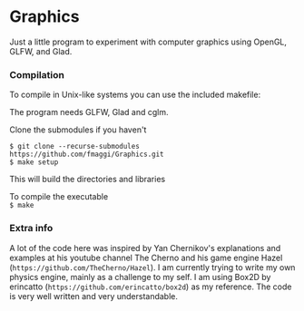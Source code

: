 # Graphics

Just a little program to experiment with computer graphics using OpenGL, GLFW, and Glad.

### Compilation
To compile in Unix-like systems you can use the included makefile:

The program needs GLFW, Glad and cglm.

Clone the submodules if you haven't

`$ git clone --recurse-submodules https://github.com/fmaggi/Graphics.git`\
`$ make setup`

This will build the directories and libraries

To compile the executable\
`$ make`

### Extra info

A lot of the code here was inspired by Yan Chernikov's explanations and examples at his youtube channel The Cherno and his game engine Hazel (`https://github.com/TheCherno/Hazel`).
I am currently trying to write my own physics engine, mainly as a challenge to my self. I am using Box2D by erincatto (`https://github.com/erincatto/box2d`) as my reference.
The code is very well written and very understandable.


